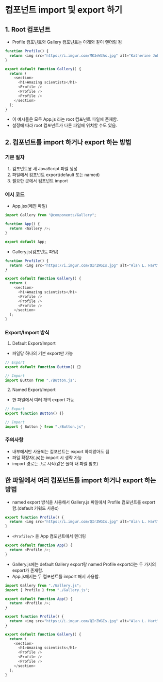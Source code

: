 # 컴포넌트 import 및 export 하기

## 1. Root 컴포넌트

- Profile 컴포넌트와 Gallery 컴포넌트는 아래와 같이 렌더링 됨

```js
function Profile() {
  return <img src="https://i.imgur.com/MK3eW3As.jpg" alt="Katherine Johnson" />;
}

export default function Gallery() {
  return (
    <section>
      <h1>Amazing scientists</h1>
      <Profile />
      <Profile />
      <Profile />
    </section>
  );
}
```

- 이 예시들은 모두 App.js 라는 root 컴포넌트 파일에 존재함.
- 설정에 따라 root 컴포넌트가 다른 파일에 위치할 수도 있음.

## 2. 컴포넌트를 import 하거나 export 하는 방법

### 기본 절차

1. 컴포넌트용 새 JavaScript 파일 생성
2. 파일에서 컴포넌트 export(default 또는 named)
3. 필요한 곳에서 컴포넌트 import

### 예시 코드

- App.jsx(메인 파일)

```js
import Gallery from "@components/Gallery";

function App() {
  return <Gallery />;
}

export default App;
```

- Gallery.js(컴포넌트 파일)

```js
function Profile() {
  return <img src="https://i.imgur.com/QIrZWGIs.jpg" alt="Alan L. Hart" />;
}

export default function Gallery() {
  return (
    <section>
      <h1>Amazing scientists</h1>
      <Profile />
      <Profile />
      <Profile />
    </section>
  );
}
```

### Export/Import 방식

1. Default Export/Import

- 파일당 하나의 기본 export만 가능

```jsx
// Export
export default function Button() {}

// Import
import Button from "./Button.js";
```

2. Named Export/Import

- 한 파일에서 여러 개의 export 가능

```jsx
// Export
export function Button() {}

// Import
import { Button } from "./Button.js";
```

### 주의사항

- 내부에서만 사용되는 컴포넌트는 export 하지않아도 됨
- 파일 확장자(.js)는 import 시 생략 가능
- import 경로는 ./로 시작(같은 폴더 내 파일 참조)

## 한 파일에서 여러 컴포넌트를 import 하거나 export 하는 방법

- named export 방식을 사용해서 Gallery.js 파일에서 Profile 컴포넌트를 export함.(default 키워드 사용x)

```js
export function Profile() {
  return <img src="https://i.imgur.com/QIrZWGIs.jpg" alt="Alan L. Hart" />;
}
```

- `<Profile/>` 을 App 컴포넌트에서 렌더링

```js
export default function App() {
  return <Profile />;
}
```

- Gallery.js에는 default Gallery export랑 named Profile export라는 두 가지의 export가 존재함.
- App.js에서는 두 컴포넌트를 import 해서 사용함.

```js
import Gallery from "./Gallery.js";
import { Profile } from "./Gallery.js";

export default function App() {
  return <Profile />;
}
```

```js
export function Profile() {
  return <img src="https://i.imgur.com/QIrZWGIs.jpg" alt="Alan L. Hart" />;
}

export default function Gallery() {
  return (
    <section>
      <h1>Amazing scientists</h1>
      <Profile />
      <Profile />
      <Profile />
    </section>
  );
}
```

